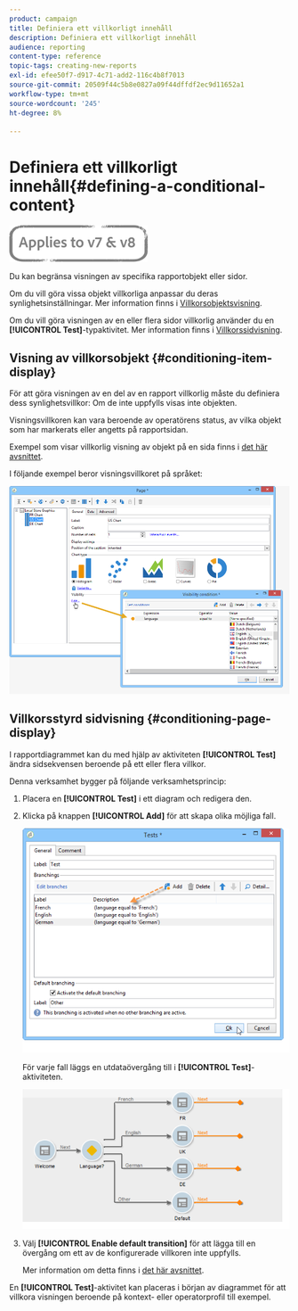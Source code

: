 ```yaml
---
product: campaign
title: Definiera ett villkorligt innehåll
description: Definiera ett villkorligt innehåll
audience: reporting
content-type: reference
topic-tags: creating-new-reports
exl-id: efee50f7-d917-4c71-add2-116c4b8f7013
source-git-commit: 20509f44c5b8e0827a09f44dffdf2ec9d11652a1
workflow-type: tm+mt
source-wordcount: '245'
ht-degree: 8%

---
```


# Definiera ett villkorligt innehåll{#defining-a-conditional-content}

![](../../assets/common.svg)

Du kan begränsa visningen av specifika rapportobjekt eller sidor.

Om du vill göra vissa objekt villkorliga anpassar du deras synlighetsinställningar. Mer information finns i [Villkorsobjektsvisning](#conditioning-item-display).

Om du vill göra visningen av en eller flera sidor villkorlig använder du en **[!UICONTROL Test]**-typaktivitet. Mer information finns i [Villkorssidvisning](#conditioning-page-display).

## Visning av villkorsobjekt {#conditioning-item-display}

För att göra visningen av en del av en rapport villkorlig måste du definiera dess synlighetsvillkor: Om de inte uppfylls visas inte objekten.

Visningsvillkoren kan vara beroende av operatörens status, av vilka objekt som har markerats eller angetts på rapportsidan.

Exempel som visar villkorlig visning av objekt på en sida finns i [det här avsnittet](../../web/using/form-rendering.md#defining-fields-conditional-display).

I följande exempel beror visningsvillkoret på språket:

![](assets/reporting_display_condition.png)

## Villkorsstyrd sidvisning {#conditioning-page-display}

I rapportdiagrammet kan du med hjälp av aktiviteten **[!UICONTROL Test]** ändra sidsekvensen beroende på ett eller flera villkor.

Denna verksamhet bygger på följande verksamhetsprincip:

1. Placera en **[!UICONTROL Test]** i ett diagram och redigera den.
1. Klicka på knappen **[!UICONTROL Add]** för att skapa olika möjliga fall.

   ![](assets/reporting_test_sample.png)

   För varje fall läggs en utdataövergång till i **[!UICONTROL Test]**-aktiviteten.

   ![](assets/reporting_test_transitions.png)

1. Välj **[!UICONTROL Enable default transition]** för att lägga till en övergång om ett av de konfigurerade villkoren inte uppfylls.

   Mer information om detta finns i [det här avsnittet](../../web/using/defining-web-forms-page-sequencing.md#conditional-page-display).

En **[!UICONTROL Test]**-aktivitet kan placeras i början av diagrammet för att villkora visningen beroende på kontext- eller operatorprofil till exempel.
